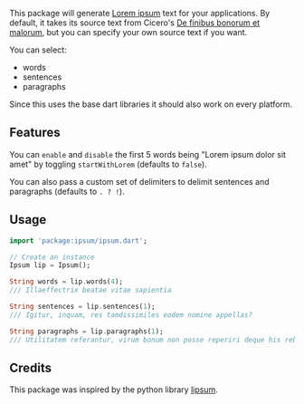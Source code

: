 This package will generate [Lorem ipsum](https://en.wikipedia.org/wiki/Lorem_ipsum) text for your applications.
By default, it takes its source text from Cicero's [De finibus bonorum et malorum](https://en.wikipedia.org/wiki/De_finibus_bonorum_et_malorum), but you can specify your own source text if you want.

You can select:

- words
- sentences
- paragraphs

Since this uses the base dart libraries it should also work on every platform.

## Features

You can `enable` and `disable` the first 5 words being "Lorem ipsum dolor sit amet" by toggling `startWithLorem` (defaults to `false`).

You can also pass a custom set of delimiters to delimit sentences and paragraphs (defaults to `. ? !`).

## Usage

```dart
import 'package:ipsum/ipsum.dart';

// Create an instance
Ipsum lip = Ipsum();

String words = lip.words(4);
/// Illaeffectrix beatae vitae sapientia

String sentences = lip.sentences(1);
/// Igitur, inquam, res tamdissimiles eodem nomine appellas?

String paragraphs = lip.paragraphs(1);
/// Utilitatem referantur, virum bonum non posse reperiri deque his rebus satis multa in nostris ...

```

## Credits

This package was inspired by the python library [lipsum](https://github.com/thanethomson/lipsum).
